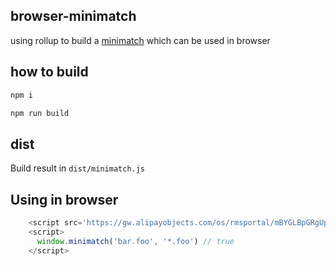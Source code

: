 ## browser-minimatch

using rollup to build a [minimatch](https://github.com/isaacs/minimatch) which can be used in browser

## how to build

```js
npm i
```

```js
npm run build
```

## dist

Build result in `dist/minimatch.js`

## Using in browser

```js
    <script src='https://gw.alipayobjects.com/os/rmsportal/mBYGLBpGRgUpMYKxmTqT.js'/>
    <script>
      window.minimatch('bar.foo', '*.foo') // true
    </script>
```